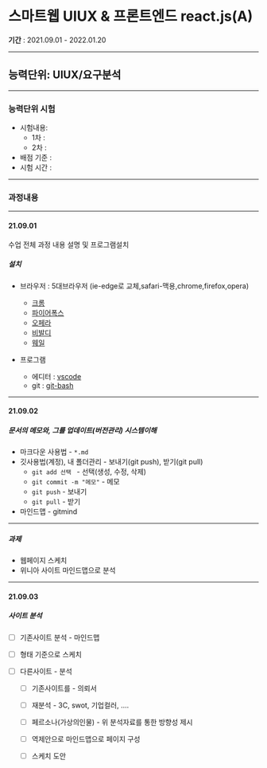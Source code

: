 # 스마트웹 UIUX & 프론트엔드 react.js(A)
**기간** : 2021.09.01 - 2022.01.20

---
## 능력단위: UIUX/요구분석
---
### 능력단위 시험
 - 시험내용: 
    - 1차 :
    - 2차 :
 - 배점 기준 : 
 - 시험 시간 : 

---

### 과정내용

---
#### 21.09.01
수업 전체 과정 내용 설명 및 프로그램설치

##### 설치 
   - 브라우저 : 5대브라우저 (ie-edge로 교체,safari-맥용,chrome,firefox,opera)
      - [크롬](https://google.como/chrome)
      - [파이어폭스](https://mozilla.com)
      - [오페라](https://opera.com)
      - [비발디](https://vivaldi.com)
      - [웨일](https://whale.naver.com)

   - 프로그램
      - 에디터 : [vscode](https://code.visualstudio.com/)
      - git : [git-bash](http://git-scm.com/download)
      

---

#### 21.09.02

##### 문서의 메모와, 그를 업데이트(버전관리) 시스템이해

- 마크다운 사용법 - `*.md`
- 깃사용법(계정), 내 폴더관리 - 보내기(git push), 받기(git pull)
  - `git add 선택 ` - 선택(생성, 수정, 삭제)
  - `git commit -m "메모"`  - 메모
  - `git push` - 보내기
  - `git pull` - 받기
- 마인드맵 - gitmind

---

##### 과제

- 웹페이지 스케치
- 위니아 사이트 마인드맵으로 분석

---

#### 21.09.03

##### 사이트 분석

- [ ] 기존사이트 분석 - 마인드맵

- [ ]  형태 기준으로 스케치

- [ ] 다른사이트 - 분석

  - [ ] 기존사이트를 - 의뢰서

  - [ ] 재분석 - 3C, swot, 기업컬러, ....

  - [ ] 페르소나(가상의인물) - 위 분석자료를 통한 방향성 제시

  - [ ] 역제안으로 마인드맵으로 페이지 구성

  - [ ] 스케치 도안

    













